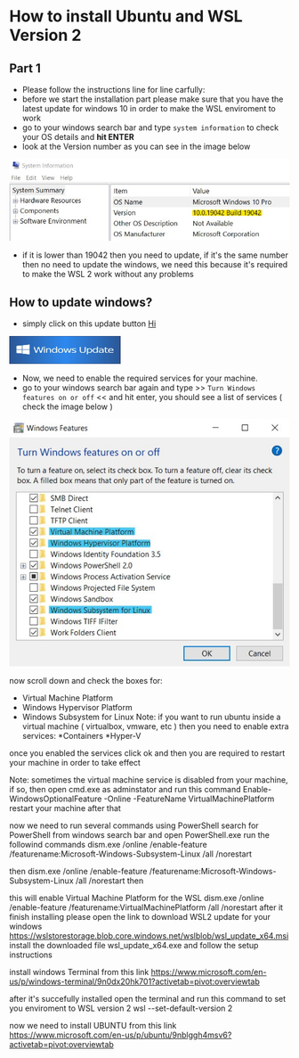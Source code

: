 
# How to install Ubuntu and WSL Version 2 
## Part 1
- Please follow the instructions line for line carfully:
- before we start the installation part please make sure that you have the latest update for windows 10 in order to make the WSL enviroment to work
- go to your windows search bar and type `system information` to check your OS details and <b> hit ENTER </b>
- look at the Version number as you can see in the image below
 
![](images/winVersion.jpg)

- if it is lower than 19042 then you need to update, if it's the same number then no need to update the windows, we need this because it's required to make the WSL 2 work without any problems
## How to update windows?
- simply click on this update button <a href="//ms-settings:windowsupdate?activationSource=SMC-IA-4027667">Hi</a>

<img height="50px" width="200px" src="images/update10.jpg" alt="update your windows now">

- Now, we need to enable the required services for your machine.
- go to your windows search bar again and type >> `Turn Windows features on or off` << and hit enter, you should see a list of services ( check the image below )

![](images/features.jpg)

now scroll down and check the boxes for:
* Virtual Machine Platform
* Windows Hypervisor Platform
* Windows Subsystem for Linux
Note:
if you want to run ubuntu inside a virtual machine ( virtualbox, vmware, etc )
then you need to enable extra services:
*Containers
*Hyper-V 

once you enabled the services click ok and then you are required to restart your machine in order to take effect

Note:
sometimes the virtual machine service is disabled from your machine, if so, then open cmd.exe as adminstator and run this command 
Enable-WindowsOptionalFeature -Online -FeatureName VirtualMachinePlatform
restart your machine after that

now we need to run several commands using PowerShell
search for PowerShell from windows search bar and open PowerShell.exe
run the followind commands
dism.exe /online /enable-feature /featurename:Microsoft-Windows-Subsystem-Linux /all /norestart

then 
dism.exe /online /enable-feature /featurename:Microsoft-Windows-Subsystem-Linux /all /norestart
then

this will enable Virtual Machine Platform for the WSL
dism.exe /online /enable-feature /featurename:VirtualMachinePlatform /all /norestart
 after it finish installing please open the link to download WSL2 update for your windows
https://wslstorestorage.blob.core.windows.net/wslblob/wsl_update_x64.msi
install the downloaded file wsl_update_x64.exe and follow the setup instructions


install windows Terminal from this link
https://www.microsoft.com/en-us/p/windows-terminal/9n0dx20hk701?activetab=pivot:overviewtab

after it's succefully installed open the terminal and run this command to set you enviroment to WSL version 2
wsl --set-default-version 2

now we need to install UBUNTU from this link 
https://www.microsoft.com/en-us/p/ubuntu/9nblggh4msv6?activetab=pivot:overviewtab

